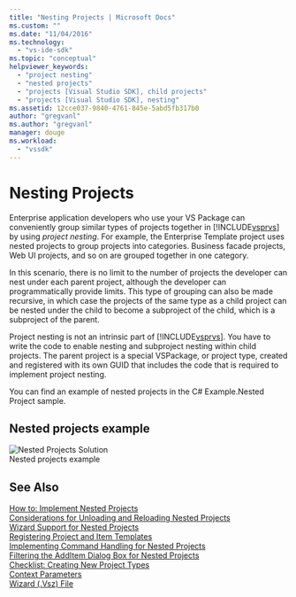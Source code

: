 ```yaml
---
title: "Nesting Projects | Microsoft Docs"
ms.custom: ""
ms.date: "11/04/2016"
ms.technology: 
  - "vs-ide-sdk"
ms.topic: "conceptual"
helpviewer_keywords: 
  - "project nesting"
  - "nested projects"
  - "projects [Visual Studio SDK], child projects"
  - "projects [Visual Studio SDK], nesting"
ms.assetid: 12cce037-9840-4761-845e-5abd5fb317b0
author: "gregvanl"
ms.author: "gregvanl"
manager: douge
ms.workload: 
  - "vssdk"
---
```

# Nesting Projects
Enterprise application developers who use your VS Package can conveniently group similar types of projects together in [!INCLUDE[vsprvs](../../code-quality/includes/vsprvs_md.md)] by using *project nesting*. For example, the Enterprise Template project uses nested projects to group projects into categories. Business facade projects, Web UI projects, and so on are grouped together in one category.  
  
 In this scenario, there is no limit to the number of projects the developer can nest under each parent project, although the developer can programmatically provide limits. This type of grouping can also be made recursive, in which case the projects of the same type as a child project can be nested under the child to become a subproject of the child, which is a subproject of the parent.  
  
 Project nesting is not an intrinsic part of [!INCLUDE[vsprvs](../../code-quality/includes/vsprvs_md.md)]. You have to write the code to enable nesting and subproject nesting within child projects. The parent project is a special VSPackage, or project type, created and registered with its own GUID that includes the code that is required to implement project nesting.  
  
 You can find an example of nested projects in the C# Example.Nested Project sample.  
  
## Nested projects example  
 ![Nested Projects Solution](../../extensibility/internals/media/vsnestedprojects.gif "vsNestedProjects")  
Nested projects example  
  
## See Also  
 [How to: Implement Nested Projects](../../extensibility/internals/how-to-implement-nested-projects.md)   
 [Considerations for Unloading and Reloading Nested Projects](../../extensibility/internals/considerations-for-unloading-and-reloading-nested-projects.md)   
 [Wizard Support for Nested Projects](../../extensibility/internals/wizard-support-for-nested-projects.md)   
 [Registering Project and Item Templates](../../extensibility/internals/registering-project-and-item-templates.md)   
 [Implementing Command Handling for Nested Projects](../../extensibility/internals/implementing-command-handling-for-nested-projects.md)   
 [Filtering the AddItem Dialog Box for Nested Projects](../../extensibility/internals/filtering-the-additem-dialog-box-for-nested-projects.md)   
 [Checklist: Creating New Project Types](../../extensibility/internals/checklist-creating-new-project-types.md)   
 [Context Parameters](../../extensibility/internals/context-parameters.md)   
 [Wizard (.Vsz) File](../../extensibility/internals/wizard-dot-vsz-file.md)